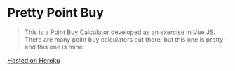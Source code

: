 # Pretty Point Buy

> This is a Point Buy Calculator developed as an exercise in Vue JS. There are many point buy calculators out there, but this one is pretty - and this one is mine.

[Hosted on Heroku](https://pretty-point-buy.herokuapp.com/)